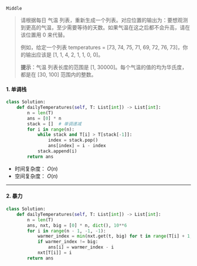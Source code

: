 `Middle`

> 请根据每日 气温 列表，重新生成一个列表。对应位置的输出为：要想观测到更高的气温，至少需要等待的天数。如果气温在这之后都不会升高，请在该位置用 0 来代替。
>
> 例如，给定一个列表 temperatures = [73, 74, 75, 71, 69, 72, 76, 73]，你的输出应该是 [1, 1, 4, 2, 1, 1, 0, 0]。
>
> **提示**：气温 列表长度的范围是 [1, 30000]。每个气温的值的均为华氏度，都是在 [30, 100] 范围内的整数。

#### 1. 单调栈

```python
class Solution:
    def dailyTemperatures(self, T: List[int]) -> List[int]:
        n = len(T)
        ans = [0] * n
        stack = []  # 单调递减
        for i in range(n):
            while stack and T[i] > T[stack[-1]]:
                index = stack.pop()
                ans[index] = i - index
            stack.append(i)
        return ans
```

- 时间复杂度： $O(n)$
- 空间复杂度： $O(n)$

---

#### 2. 暴力

```python
class Solution:
    def dailyTemperatures(self, T: List[int]) -> List[int]:
        n = len(T)
        ans, nxt, big = [0] * n, dict(), 10**6
        for i in range(n - 1, -1, -1):
            warmer_index = min(nxt.get(t, big) for t in range(T[i] + 1, 102))# 所有比T[i]大的值的最小索引
            if warmer_index != big:
                ans[i] = warmer_index - i
            nxt[T[i]] = i
        return ans
```

